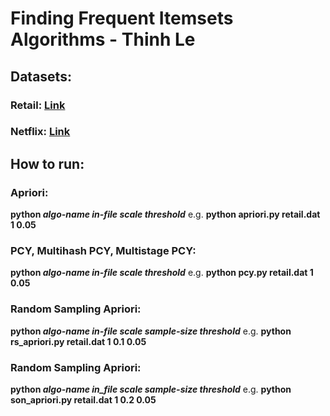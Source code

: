 # Finding Frequent Itemsets Algorithms - Thinh Le

## Datasets:

### Retail: [Link](http://fimi.uantwerpen.be/data/retail.dat)

### Netflix: [Link](https://drive.google.com/file/d/1EX_2Pkid6EC4H-4KN0kP_S_89GKaTnXo)

## How to run:

### Apriori:

**python _algo-name_ _in-file_ _scale_ _threshold_**
e.g. **python apriori.py retail.dat 1 0.05**

### PCY, Multihash PCY, Multistage PCY:

**python _algo-name_ _in-file_ _scale_ _threshold_**
e.g. **python pcy.py retail.dat 1 0.05**

### Random Sampling Apriori:

**python _algo-name_ _in-file_ _scale_ _sample-size_ _threshold_**
e.g. **python rs_apriori.py retail.dat 1 0.1 0.05**

### Random Sampling Apriori:

**python _algo-name_ _in_file_ _scale_ _sample-size_ _threshold_**
e.g. **python son_apriori.py retail.dat 1 0.2 0.05**

